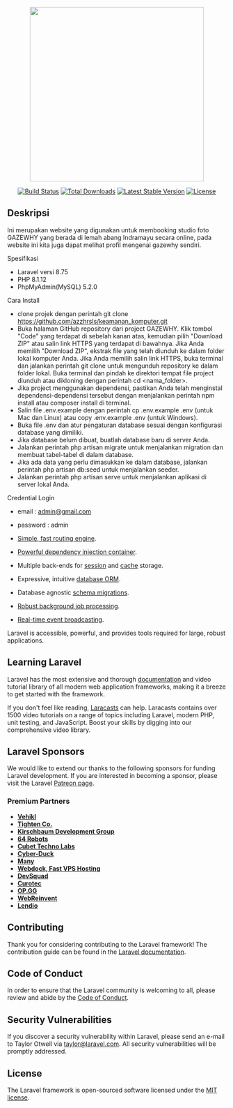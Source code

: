 <p align="center"><a href="https://laravel.com" target="_blank"><img src="https://raw.githubusercontent.com/laravel/art/master/logo-lockup/5%20SVG/2%20CMYK/1%20Full%20Color/laravel-logolockup-cmyk-red.svg" width="400"></a></p>

<p align="center">
<a href="https://travis-ci.org/laravel/framework"><img src="https://travis-ci.org/laravel/framework.svg" alt="Build Status"></a>
<a href="https://packagist.org/packages/laravel/framework"><img src="https://img.shields.io/packagist/dt/laravel/framework" alt="Total Downloads"></a>
<a href="https://packagist.org/packages/laravel/framework"><img src="https://img.shields.io/packagist/v/laravel/framework" alt="Latest Stable Version"></a>
<a href="https://packagist.org/packages/laravel/framework"><img src="https://img.shields.io/packagist/l/laravel/framework" alt="License"></a>
</p>

## Deskripsi
Ini merupakan website yang digunakan untuk membooking studio foto GAZEWHY yang berada di lemah abang Indramayu secara online, pada website ini kita juga dapat melihat profil mengenai gazewhy sendiri.

Spesifikasi
- Laravel versi 8.75
- PHP 8.1.12
- PhpMyAdmin(MySQL) 5.2.0

Cara Install

- clone projek dengan perintah git clone https://github.com/azzhrsls/keamanan_komputer.git
- Buka halaman GitHub repository dari project GAZEWHY. Klik tombol "Code" yang terdapat di sebelah kanan atas, kemudian pilih "Download ZIP" atau salin link HTTPS yang terdapat di bawahnya. Jika Anda memilih "Download ZIP", ekstrak file yang telah diunduh ke dalam folder lokal komputer Anda. Jika Anda memilih salin link HTTPS, buka terminal dan jalankan perintah git clone <link HTTPS> untuk mengunduh repository ke dalam folder lokal. Buka terminal dan pindah ke direktori tempat file project diunduh atau dikloning dengan perintah cd <nama_folder>.
- Jika project menggunakan dependensi, pastikan Anda telah menginstal dependensi-dependensi tersebut dengan menjalankan perintah npm install atau composer install di terminal.
- Salin file .env.example dengan perintah cp .env.example .env (untuk Mac dan Linux) atau copy .env.example .env (untuk Windows).
- Buka file .env dan atur pengaturan database sesuai dengan konfigurasi database yang dimiliki.
- Jika database belum dibuat, buatlah database baru di server Anda.
- Jalankan perintah php artisan migrate untuk menjalankan migration dan membuat tabel-tabel di dalam database.
- Jika ada data yang perlu dimasukkan ke dalam database, jalankan perintah php artisan db:seed untuk menjalankan seeder.
- Jalankan perintah php artisan serve untuk menjalankan aplikasi di server lokal Anda.

Credential 
Login 
- email : admin@gmail.com
- password : admin

- [Simple, fast routing engine](https://laravel.com/docs/routing).
- [Powerful dependency injection container](https://laravel.com/docs/container).
- Multiple back-ends for [session](https://laravel.com/docs/session) and [cache](https://laravel.com/docs/cache) storage.
- Expressive, intuitive [database ORM](https://laravel.com/docs/eloquent).
- Database agnostic [schema migrations](https://laravel.com/docs/migrations).
- [Robust background job processing](https://laravel.com/docs/queues).
- [Real-time event broadcasting](https://laravel.com/docs/broadcasting).

Laravel is accessible, powerful, and provides tools required for large, robust applications.

## Learning Laravel

Laravel has the most extensive and thorough [documentation](https://laravel.com/docs) and video tutorial library of all modern web application frameworks, making it a breeze to get started with the framework.

If you don't feel like reading, [Laracasts](https://laracasts.com) can help. Laracasts contains over 1500 video tutorials on a range of topics including Laravel, modern PHP, unit testing, and JavaScript. Boost your skills by digging into our comprehensive video library.

## Laravel Sponsors

We would like to extend our thanks to the following sponsors for funding Laravel development. If you are interested in becoming a sponsor, please visit the Laravel [Patreon page](https://patreon.com/taylorotwell).

### Premium Partners

- **[Vehikl](https://vehikl.com/)**
- **[Tighten Co.](https://tighten.co)**
- **[Kirschbaum Development Group](https://kirschbaumdevelopment.com)**
- **[64 Robots](https://64robots.com)**
- **[Cubet Techno Labs](https://cubettech.com)**
- **[Cyber-Duck](https://cyber-duck.co.uk)**
- **[Many](https://www.many.co.uk)**
- **[Webdock, Fast VPS Hosting](https://www.webdock.io/en)**
- **[DevSquad](https://devsquad.com)**
- **[Curotec](https://www.curotec.com/services/technologies/laravel/)**
- **[OP.GG](https://op.gg)**
- **[WebReinvent](https://webreinvent.com/?utm_source=laravel&utm_medium=github&utm_campaign=patreon-sponsors)**
- **[Lendio](https://lendio.com)**

## Contributing

Thank you for considering contributing to the Laravel framework! The contribution guide can be found in the [Laravel documentation](https://laravel.com/docs/contributions).

## Code of Conduct

In order to ensure that the Laravel community is welcoming to all, please review and abide by the [Code of Conduct](https://laravel.com/docs/contributions#code-of-conduct).

## Security Vulnerabilities

If you discover a security vulnerability within Laravel, please send an e-mail to Taylor Otwell via [taylor@laravel.com](mailto:taylor@laravel.com). All security vulnerabilities will be promptly addressed.

## License

The Laravel framework is open-sourced software licensed under the [MIT license](https://opensource.org/licenses/MIT).
